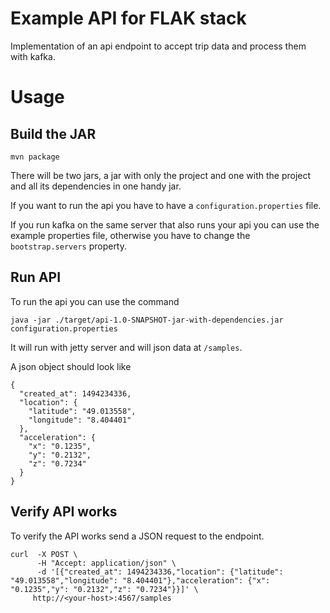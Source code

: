# Example API for FLAK stack

Implementation of an api endpoint to accept trip data and process them with kafka.

# Usage

## Build the JAR

```
mvn package
```

There will be two jars, a jar with only the project and one with the project and
all its dependencies in one handy jar.

If you want to run the api you have to have a `configuration.properties` file.

If you run kafka on the same server that also runs your api you can use
the example properties file, otherwise you have to change the `bootstrap.servers`
property.


## Run API

To run the api you can use the command

```
java -jar ./target/api-1.0-SNAPSHOT-jar-with-dependencies.jar configuration.properties
```

It will run with jetty server and will json data at `/samples`.

A json object should look like

```
{
  "created_at": 1494234336,
  "location": {
    "latitude": "49.013558",
    "longitude": "8.404401"
  },
  "acceleration": {
    "x": "0.1235",
    "y": "0.2132",
    "z": "0.7234"
  }
}
```


## Verify API works

To verify the API works send a JSON request to the endpoint.

```
curl  -X POST \
      -H "Accept: application/json" \
      -d '[{"created_at": 1494234336,"location": {"latitude": "49.013558","longitude": "8.404401"},"acceleration": {"x": "0.1235","y": "0.2132","z": "0.7234"}}]' \
     http://<your-host>:4567/samples
```

